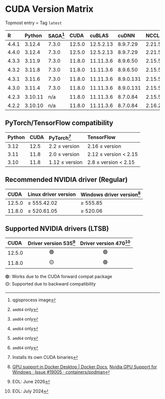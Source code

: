 # CUDA Version Matrix

Topmost entry = Tag `latest`

| R     | Python  | SAGA[^1] | CUDA   | cuBLAS    | cuDNN     | NCCL   | TensorRT  | Linux distro |
|:------|:--------|:---------|:-------|:----------|:----------|:-------|:----------|:-------------|
| 4.4.1 | 3.12.4  | 7.3.0    | 12.5.0 | 12.5.2.13 | 8.9.7.29  | 2.21.5 | 10.1.0.27 | Ubuntu 22.04 |
| 4.4.0 | 3.12.4  | 7.3.0    | 12.5.0 | 12.5.2.13 | 8.9.7.29  | 2.21.5 | 10.0.1.6  | Ubuntu 22.04 |
| 4.3.3 | 3.11.9  | 7.3.0    | 11.8.0 | 11.11.3.6 | 8.9.6.50  | 2.15.5 | 8.5.3[^2] | Ubuntu 22.04 |
| 4.3.2 | 3.11.8  | 7.3.0    | 11.8.0 | 11.11.3.6 | 8.9.6.50  | 2.15.5 | 8.5.3[^2] | Ubuntu 22.04 |
| 4.3.1 | 3.11.6  | 7.3.0    | 11.8.0 | 11.11.3.6 | 8.9.0.131 | 2.15.5 | 8.5.3[^2] | Ubuntu 22.04 |
| 4.3.0 | 3.11.4  | 7.3.0    | 11.8.0 | 11.11.3.6 | 8.9.0.131 | 2.15.5 | 8.5.3[^2] | Ubuntu 22.04 |
| 4.2.3 | 3.10.11 | n/a      | 11.8.0 | 11.11.3.6 | 8.7.0.84  | 2.15.5 | 8.5.3[^2] | Ubuntu 22.04 |
| 4.2.2 | 3.10.10 | n/a      | 11.8.0 | 11.11.3.6 | 8.7.0.84  | 2.16.2 | 8.5.3     | Ubuntu 20.04 |

[^1]: qgisprocess image  
[^2]: `amd64` only

## PyTorch/TensorFlow compatibility

| Python | CUDA | PyTorch[^3]    | TensorFlow            |
|:-------|:-----|:---------------|:----------------------|
| 3.12   | 12.5 | 2.2 ≤ version  | 2.16 ≤ version        |
| 3.11   | 11.8 | 2.0 ≤ version  | 2.12 ≤ version < 2.15 |
| 3.10   | 11.8 | 1.12 ≤ version | 2.8  ≤ version < 2.15 |

[^3]: Installs its own CUDA binaries

## Recommended NVIDIA driver (Regular)

| CUDA   | Linux driver version | Windows driver version[^4] |
|:-------|:---------------------|:---------------------------|
| 12.5.0 | ≥ 555.42.02          | ≥ 555.85                   |
| 11.8.0 | ≥ 520.61.05          | ≥ 520.06                   |

[^4]: [GPU support in Docker Desktop | Docker Docs](https://docs.docker.com/desktop/gpu/),
[Nvidia GPU Support for Windows · Issue #19005 · containers/podman](https://github.com/containers/podman/issues/19005)

## Supported NVIDIA drivers (LTSB)

| CUDA   | Driver version 535[^5] | Driver version 470[^6] |
|:-------|:----------------------:|:----------------------:|
| 12.5.0 | 🟢                      | 🟢                      |
| 11.8.0 | 🟡                      | 🟢                      |

🟢: Works due to the CUDA forward compat package  
🟡: Supported due to backward compatibility

[^5]: EOL: June 2026  
[^6]: EOL: July 2024
